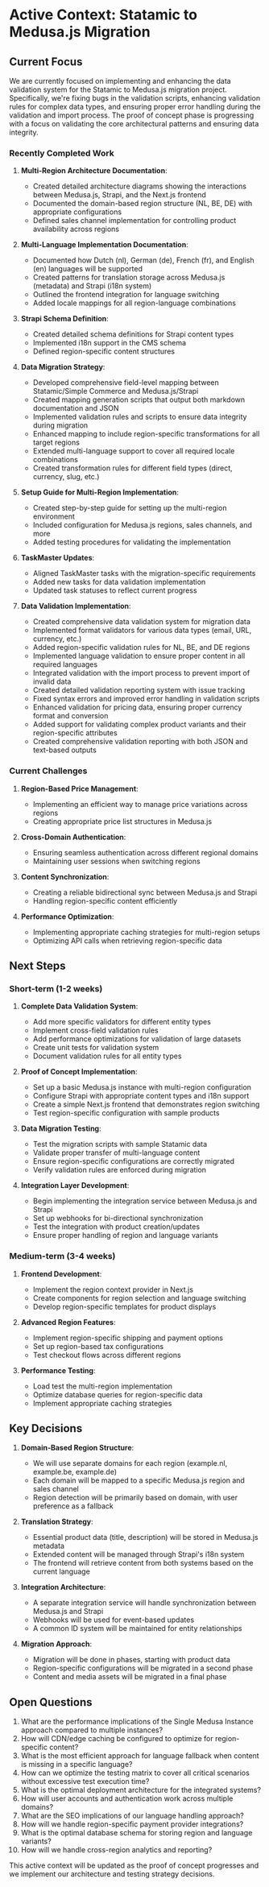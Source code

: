 # Active Context: Statamic to Medusa.js Migration

## Current Focus

We are currently focused on implementing and enhancing the data validation system for the Statamic to Medusa.js migration project. Specifically, we're fixing bugs in the validation scripts, enhancing validation rules for complex data types, and ensuring proper error handling during the validation and import process. The proof of concept phase is progressing with a focus on validating the core architectural patterns and ensuring data integrity.

### Recently Completed Work

1. **Multi-Region Architecture Documentation**: 
   - Created detailed architecture diagrams showing the interactions between Medusa.js, Strapi, and the Next.js frontend
   - Documented the domain-based region structure (NL, BE, DE) with appropriate configurations
   - Defined sales channel implementation for controlling product availability across regions

2. **Multi-Language Implementation Documentation**:
   - Documented how Dutch (nl), German (de), French (fr), and English (en) languages will be supported
   - Created patterns for translation storage across Medusa.js (metadata) and Strapi (i18n system)
   - Outlined the frontend integration for language switching
   - Added locale mappings for all region-language combinations

3. **Strapi Schema Definition**:
   - Created detailed schema definitions for Strapi content types
   - Implemented i18n support in the CMS schema
   - Defined region-specific content structures

4. **Data Migration Strategy**:
   - Developed comprehensive field-level mapping between Statamic/Simple Commerce and Medusa.js/Strapi
   - Created mapping generation scripts that output both markdown documentation and JSON
   - Implemented validation rules and scripts to ensure data integrity during migration
   - Enhanced mapping to include region-specific transformations for all target regions
   - Extended multi-language support to cover all required locale combinations
   - Created transformation rules for different field types (direct, currency, slug, etc.)

5. **Setup Guide for Multi-Region Implementation**:
   - Created step-by-step guide for setting up the multi-region environment
   - Included configuration for Medusa.js regions, sales channels, and more
   - Added testing procedures for validating the implementation

6. **TaskMaster Updates**:
   - Aligned TaskMaster tasks with the migration-specific requirements
   - Added new tasks for data validation implementation
   - Updated task statuses to reflect current progress

7. **Data Validation Implementation**:
   - Created comprehensive data validation system for migration data
   - Implemented format validators for various data types (email, URL, currency, etc.)
   - Added region-specific validation rules for NL, BE, and DE regions
   - Implemented language validation to ensure proper content in all required languages
   - Integrated validation with the import process to prevent import of invalid data
   - Created detailed validation reporting system with issue tracking
   - Fixed syntax errors and improved error handling in validation scripts
   - Enhanced validation for pricing data, ensuring proper currency format and conversion
   - Added support for validating complex product variants and their region-specific attributes
   - Created comprehensive validation reporting with both JSON and text-based outputs

### Current Challenges

1. **Region-Based Price Management**: 
   - Implementing an efficient way to manage price variations across regions
   - Creating appropriate price list structures in Medusa.js

2. **Cross-Domain Authentication**:
   - Ensuring seamless authentication across different regional domains
   - Maintaining user sessions when switching regions

3. **Content Synchronization**:
   - Creating a reliable bidirectional sync between Medusa.js and Strapi
   - Handling region-specific content efficiently

4. **Performance Optimization**:
   - Implementing appropriate caching strategies for multi-region setups
   - Optimizing API calls when retrieving region-specific data

## Next Steps

### Short-term (1-2 weeks)

1. **Complete Data Validation System**:
   - Add more specific validators for different entity types
   - Implement cross-field validation rules
   - Add performance optimizations for validation of large datasets
   - Create unit tests for validation system
   - Document validation rules for all entity types

2. **Proof of Concept Implementation**:
   - Set up a basic Medusa.js instance with multi-region configuration
   - Configure Strapi with appropriate content types and i18n support
   - Create a simple Next.js frontend that demonstrates region switching
   - Test region-specific configuration with sample products

3. **Data Migration Testing**:
   - Test the migration scripts with sample Statamic data
   - Validate proper transfer of multi-language content
   - Ensure region-specific configurations are correctly migrated
   - Verify validation rules are enforced during migration

4. **Integration Layer Development**:
   - Begin implementing the integration service between Medusa.js and Strapi
   - Set up webhooks for bi-directional synchronization
   - Test the integration with product creation/updates
   - Ensure proper handling of region and language variants

### Medium-term (3-4 weeks)

1. **Frontend Development**:
   - Implement the region context provider in Next.js
   - Create components for region selection and language switching
   - Develop region-specific templates for product displays

2. **Advanced Region Features**:
   - Implement region-specific shipping and payment options
   - Set up region-based tax configurations
   - Test checkout flows across different regions

3. **Performance Testing**:
   - Load test the multi-region implementation
   - Optimize database queries for region-specific data
   - Implement appropriate caching strategies

## Key Decisions

1. **Domain-Based Region Structure**:
   - We will use separate domains for each region (example.nl, example.be, example.de)
   - Each domain will be mapped to a specific Medusa.js region and sales channel
   - Region detection will be primarily based on domain, with user preference as a fallback

2. **Translation Strategy**:
   - Essential product data (title, description) will be stored in Medusa.js metadata
   - Extended content will be managed through Strapi's i18n system
   - The frontend will retrieve content from both systems based on the current language

3. **Integration Architecture**:
   - A separate integration service will handle synchronization between Medusa.js and Strapi
   - Webhooks will be used for event-based updates
   - A common ID system will be maintained for entity relationships

4. **Migration Approach**:
   - Migration will be done in phases, starting with product data
   - Region-specific configurations will be migrated in a second phase
   - Content and media assets will be migrated in a final phase

## Open Questions

1. What are the performance implications of the Single Medusa Instance approach compared to multiple instances?
2. How will CDN/edge caching be configured to optimize for region-specific content?
3. What is the most efficient approach for language fallback when content is missing in a specific language?
4. How can we optimize the testing matrix to cover all critical scenarios without excessive test execution time?
5. What is the optimal deployment architecture for the integrated systems?
6. How will user accounts and authentication work across multiple domains?
7. What are the SEO implications of our language handling approach?
8. How will we handle region-specific payment provider integrations?
9. What is the optimal database schema for storing region and language variants?
10. How will we handle cross-region analytics and reporting?

This active context will be updated as the proof of concept progresses and we implement our architecture and testing strategy decisions. 